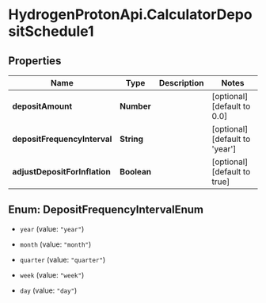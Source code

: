 # HydrogenProtonApi.CalculatorDepositSchedule1

## Properties
Name | Type | Description | Notes
------------ | ------------- | ------------- | -------------
**depositAmount** | **Number** |  | [optional] [default to 0.0]
**depositFrequencyInterval** | **String** |  | [optional] [default to 'year']
**adjustDepositForInflation** | **Boolean** |  | [optional] [default to true]


<a name="DepositFrequencyIntervalEnum"></a>
## Enum: DepositFrequencyIntervalEnum


* `year` (value: `"year"`)

* `month` (value: `"month"`)

* `quarter` (value: `"quarter"`)

* `week` (value: `"week"`)

* `day` (value: `"day"`)




